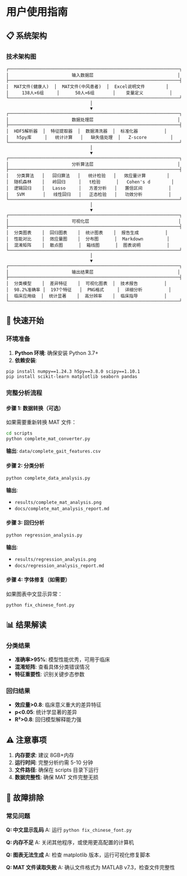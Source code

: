 # 用户使用指南

## 📋 系统架构

### 技术架构图

```
┌─────────────────────────────────────────────────────────────────┐
│                        输入数据层                                │
├─────────────────────────────────────────────────────────────────┤
│  MAT文件(健康人)  │  MAT文件(中风患者)  │  Excel说明文件        │
│     138人×6组     │      50人×6组       │    变量定义          │
└─────────────────────────────────────────────────────────────────┘
                                │
                                ▼
┌─────────────────────────────────────────────────────────────────┐
│                        数据处理层                                │
├─────────────────────────────────────────────────────────────────┤
│  HDF5解析器  │  特征提取器  │  数据清洗器  │  标准化器          │
│   h5py库     │   统计计算   │   缺失值处理  │   Z-score         │
└─────────────────────────────────────────────────────────────────┘
                                │
                                ▼
┌─────────────────────────────────────────────────────────────────┐
│                        分析算法层                                │
├─────────────────────────────────────────────────────────────────┤
│   分类算法   │   回归算法   │   统计检验   │   效应量计算        │
│  随机森林    │   岭回归     │   t检验      │   Cohen's d        │
│  逻辑回归    │   Lasso     │   方差分析   │   置信区间          │
│   SVM       │   线性回归   │   正态检验   │   功效分析          │
└─────────────────────────────────────────────────────────────────┘
                                │
                                ▼
┌─────────────────────────────────────────────────────────────────┐
│                        可视化层                                  │
├─────────────────────────────────────────────────────────────────┤
│  分类图表    │  回归图表    │  统计图表    │  报告生成          │
│  性能对比    │  效应量图    │  分布图      │  Markdown         │
│  混淆矩阵    │  散点图      │  箱线图      │  图表说明          │
└─────────────────────────────────────────────────────────────────┘
                                │
                                ▼
┌─────────────────────────────────────────────────────────────────┐
│                        输出结果层                                │
├─────────────────────────────────────────────────────────────────┤
│  分类模型    │  差异特征    │  可视化图表  │  技术报告          │
│  98.2%准确率 │  197个特征   │  PNG格式     │  详细分析          │
│  临床应用级  │  统计显著    │  高分辨率    │  临床指导          │
└─────────────────────────────────────────────────────────────────┘
```

## 🚀 快速开始

### 环境准备

1. **Python 环境**: 确保安装 Python 3.7+
2. **依赖安装**:

```bash
pip install numpy==1.24.3 h5py==3.8.0 scipy==1.10.1
pip install scikit-learn matplotlib seaborn pandas
```

### 完整分析流程

#### 步骤 1: 数据转换（可选）

如果需要重新转换 MAT 文件：

```bash
cd scripts
python complete_mat_converter.py
```

**输出**: `data/complete_gait_features.csv`

#### 步骤 2: 分类分析

```bash
python complete_data_analysis.py
```

**输出**:

- `results/complete_mat_analysis.png`
- `docs/complete_mat_analysis_report.md`

#### 步骤 3: 回归分析

```bash
python regression_analysis.py
```

**输出**:

- `results/regression_analysis.png`
- `docs/regression_analysis_report.md`

#### 步骤 4: 字体修复（如需要）

如果图表中文显示异常：

```bash
python fix_chinese_font.py
```

## 📊 结果解读

### 分类结果

- **准确率>95%**: 模型性能优秀，可用于临床
- **混淆矩阵**: 查看具体分类错误情况
- **特征重要性**: 识别关键步态参数

### 回归结果

- **效应量>0.8**: 临床意义重大的差异特征
- **p<0.05**: 统计学显著的差异
- **R²>0.8**: 回归模型解释能力强

## ⚠️ 注意事项

1. **内存要求**: 建议 8GB+内存
2. **运行时间**: 完整分析约需 5-10 分钟
3. **文件路径**: 确保在 scripts 目录下运行
4. **数据完整性**: 确保 MAT 文件完整无损

## 🔧 故障排除

### 常见问题

**Q: 中文显示乱码**
A: 运行 `python fix_chinese_font.py`

**Q: 内存不足**
A: 关闭其他程序，或使用更高配置的计算机

**Q: 图表无法生成**
A: 检查 matplotlib 版本，运行可视化修复脚本

**Q: MAT 文件读取失败**
A: 确认文件格式为 MATLAB v7.3，检查文件完整性

